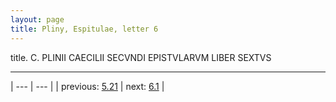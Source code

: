 ```yaml
---
layout: page
title: Pliny, Espitulae, letter 6
---
```


title. C. PLINII CAECILII SECVNDI EPISTVLARVM LIBER SEXTVS



---

| --- | --- |
| previous: [5.21](../5.21/) | next: [6.1](../6.1/) |